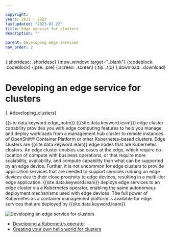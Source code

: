 ```yaml
---

copyright:
years: 2021 - 2023
lastupdated: "2023-02-22"
title: Edge service for clusters
description: ""

parent: Developing edge services
nav_order: 2
---
```


{:shortdesc: .shortdesc}
{:new_window: target="_blank"}
{:codeblock: .codeblock}
{:pre: .pre}
{:screen: .screen}
{:tip: .tip}
{:download: .download}

# Developing an edge service for clusters
{: #developing_clusters}

{{site.data.keyword.edge_notm}} ({{site.data.keyword.ieam}}) edge cluster capability provides you with edge computing features to help you manage and deploy workloads from a management hub cluster to remote instances of OpenShift® Container Platform or other Kubernetes-based clusters. Edge clusters are {{site.data.keyword.ieam}} edge nodes that are Kubernetes clusters. An edge cluster enables use cases at the edge, which require co-location of compute with business operations, or that require more scalability, availability, and compute capability than what can be supported by an edge device. Further, it is not uncommon for edge clusters to provide application services that are needed to support services running on edge devices due to their close proximity to edge devices, resulting in a multi-tier edge application. {{site.data.keyword.ieam}} deploys edge services to an edge cluster via a Kubernetes operator, enabling the same autonomous deployment mechanisms used with edge devices. The full power of Kubernetes as a container management platform is available for edge services that are deployed by {{site.data.keyword.ieam}}.

![Developing an edge service for clusters](../../images/edge/03b_Developing_edge_service_for_cluster.svg "Developing an edge service for clusters")

* [Developing a Kubernetes operator](service_operators.md)
* [Creating your own hello world for clusters](creating_hello_world.md)
